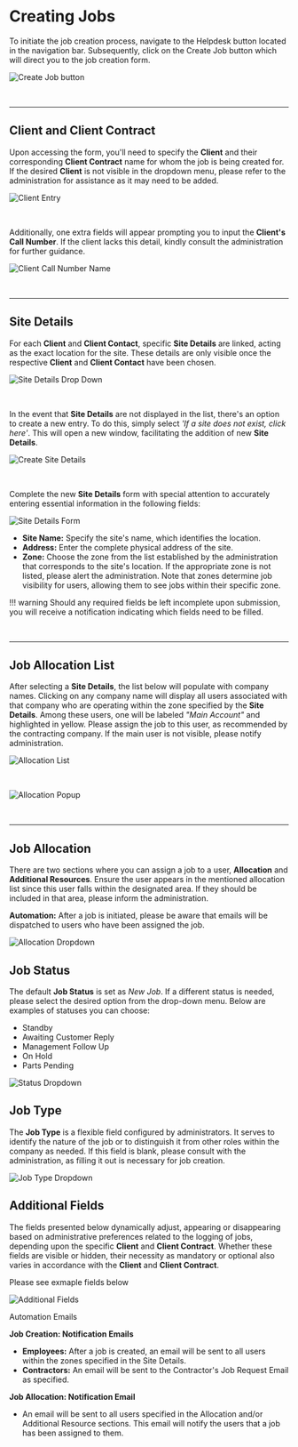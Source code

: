 # Creating Jobs

To initiate the job creation process, navigate to the Helpdesk button located in the navigation bar. Subsequently, click on the Create Job button which will direct you to the job creation form.

![Create Job button](img/create_job_button.JPG)

<br>
<hr>

## Client and Client Contract

Upon accessing the form, you'll need to specify the **Client** and their corresponding **Client Contract** name for whom the job is being created for. If the desired **Client** is not visible in the dropdown menu, please refer to the administration for assistance as it may need to be added.

![Client Entry](img/client_entry.JPG)

<br>

Additionally, one extra fields will appear prompting you to input the **Client's Call Number**. If the client lacks this detail, kindly consult the administration for further guidance.

![Client Call Number Name](img/client_call_number.JPG)

<br>
<hr>

## Site Details

For each **Client** and **Client Contact**, specific **Site Details** are linked, acting as the exact location for the site. These details are only visible once the respective **Client** and **Client Contact** have been chosen.

![Site Details Drop Down](img/site_details_dropdown.JPG)

<br>

In the event that **Site Details** are not displayed in the list, there's an option to create a new entry. To do this, simply select *'If a site does not exist, click here'*. This will open a new window, facilitating the addition of new **Site Details**.

![Create Site Details](img/create_site_details.JPG)

<br>

Complete the new **Site Details** form with special attention to accurately entering essential information in the following fields:

![Site Details Form](img/site_details_form.JPG)

 - **Site Name:** Specify the site's name, which identifies the location.
 - **Address:** Enter the complete physical address of the site.
 - **Zone:** Choose the zone from the list established by the administration that corresponds to the site's location. If the appropriate zone is not listed, please alert the administration. Note that zones determine job visibility for users, allowing them to see jobs within their specific zone.

!!! warning 
    Should any required fields be left incomplete upon submission, you will receive a notification indicating which fields need to be filled.

<br>
<hr>

## Job Allocation List

After selecting a **Site Details**, the list below will populate with company names. Clicking on any company name will display all users associated with that company who are operating within the zone specified by the **Site Details**. Among these users, one will be labeled *"Main Account"* and highlighted in yellow. Please assign the job to this user, as recommended by the contracting company. If the main user is not visible, please notify administration.

![Allocation List](img/allocation_list.JPG)

<br>

![Allocation Popup](img/allocation_list_popup.JPG)

<br>
<hr>

## Job Allocation

There are two sections where you can assign a job to a user, **Allocation** and **Additional Resources**. Ensure the user appears in the mentioned allocation list since this user falls within the designated area. If they should be included in that area, please inform the administration. 

**Automation:** After a job is initiated, please be aware that emails will be dispatched to users who have been assigned the job.

![Allocation Dropdown](img/allocation_dropdown.JPG)

## Job Status

The default **Job Status** is set as *New Job*. If a different status is needed, please select the desired option from the drop-down menu. Below are examples of statuses you can choose:

- Standby
- Awaiting Customer Reply
- Management Follow Up
- On Hold
- Parts Pending

![Status Dropdown](img/status_dropdown.JPG)

## Job Type

The **Job Type** is a flexible field configured by administrators. It serves to identify the nature of the job or to distinguish it from other roles within the company as needed. If this field is blank, please consult with the administration, as filling it out is necessary for job creation.

![Job Type Dropdown](img/job_type_dropdown.JPG)


## Additional Fields

The fields presented below dynamically adjust, appearing or disappearing based on administrative preferences related to the logging of jobs, depending upon the specific **Client** and **Client Contract**. Whether these fields are visible or hidden, their necessity as mandatory or optional also varies in accordance with the **Client** and **Client Contract**.

Please see exmaple fields below

![Additional Fields](img/additional_fields.JPG)


<div class="admonition note">
    <p class="admonition-title">Automation Emails</p>
    <p>
        <b>Job Creation: Notification Emails</b>
        <ul>
            <li><b>Employees:</b> After a job is created, an email will be sent to all users within the zones specified in the Site Details.</li>
            <li><b>Contractors:</b> An email will be sent to the Contractor's Job Request Email as specified.</li>
        </ul>
    </p>
    <p>
        <b>Job Allocation: Notification Email</b>
        <ul>
            <li>An email will be sent to all users specified in the Allocation and/or Additional Resource sections. This email will notify the users that a job has been assigned to them.</li>
        </ul>
    </p>
</div>

